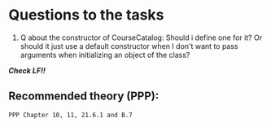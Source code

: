 # Questions to the tasks

1. Q about the constructor of CourseCatalog: Should i define one for it? Or should it just use a default constructor when I don't want to pass arguments when initializing an object of the class?


***Check LF!!*** 

## Recommended theory (PPP):
```
PPP Chapter 10, 11, 21.6.1 and B.7

```